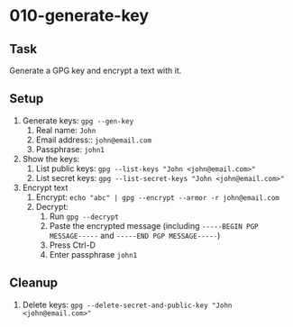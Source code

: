 # 010-generate-key

## Task
Generate a GPG key and encrypt a text with it.

## Setup
1. Generate keys: `gpg --gen-key`
	1. Real name: `John`
	2. Email address:: `john@email.com`
	3. Passphrase: `john1`
2. Show the keys: 
	1. List public keys: `gpg --list-keys "John <john@email.com>"`
	2. List secret keys: `gpg --list-secret-keys "John <john@email.com>"`
3. Encrypt text
	1. Encrypt: `echo "abc" | gpg --encrypt --armor -r john@email.com`
	2. Decrypt: 
		1. Run `gpg --decrypt`
		2. Paste the encrypted message (including `-----BEGIN PGP MESSAGE-----` and `-----END PGP MESSAGE-----`)
		3. Press Ctrl-D
		4. Enter passphrase `john1`

## Cleanup
1. Delete keys: `gpg --delete-secret-and-public-key "John <john@email.com>"`

